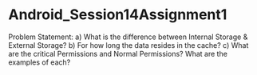 # Android_Session14Assignment1

Problem Statement:
a) What is the difference between Internal Storage & External Storage?
b) For how long the data resides in the cache?
c) What are the critical Permissions and Normal Permissions? What are the examples of each?
